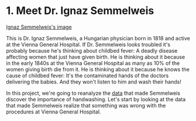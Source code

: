 # 1. Meet Dr. Ignaz Semmelweis

[Ignaz Semmelweis's image](https://s3.amazonaws.com/assets.datacamp.com/production/project_20/img/ignaz_semmelweis_1860.jpeg)

This is Dr. Ignaz Semmelweis, a Hungarian physician born in 1818 and active at the Vienna General Hospital. If Dr. Semmelweis looks troubled it's probably because he's thinking about childbed fever: A deadly disease affecting women that just have given birth. He is thinking about it because in the early 1840s at the Vienna General Hospital as many as 10% of the women giving birth die from it. He is thinking about it because he knows the cause of childbed fever: It's the contaminated hands of the doctors delivering the babies. And they won't listen to him and wash their hands!

In this project, we're going to reanalyze the [data](...neural-networks-and-machine-learning/datasets/yearly_deaths_by_clinic.csv) that made Semmelweis discover the importance of handwashing. Let's start by looking at the data that made Semmelweis realize that something was wrong with the procedures at Vienna General Hospital.

